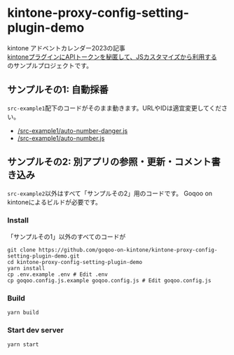 # kintone-proxy-config-setting-plugin-demo

kintone アドベントカレンダー2023の記事  
[kintoneプラグインにAPIトークンを秘匿して、JSカスタマイズから利用する](https://qiita.com/the_red/private/fe166efaf98ce165c411)  
のサンプルプロジェクトです。

## サンプルその1: 自動採番

`src-example1`配下のコードがそのまま動きます。URLやIDは適宜変更してください。

* [/src-example1/auto-number-danger.js](/src-example1/auto-number-danger.js)
* [/src-example1/auto-number.js](/src-example1/auto-number.js)

## サンプルその2: 別アプリの参照・更新・コメント書き込み

`src-example2`以外はすべて「サンプルその2」用のコードです。
Goqoo on kintoneによるビルドが必要です。

### Install

「サンプルその1」以外のすべてのコードが

```shell
git clone https://github.com/goqoo-on-kintone/kintone-proxy-config-setting-plugin-demo.git
cd kintone-proxy-config-setting-plugin-demo
yarn install
cp .env.example .env # Edit .env
cp goqoo.config.js.example goqoo.config.js # Edit goqoo.config.js
```

### Build

```shell
yarn build
```

### Start dev server

```shell
yarn start
```
